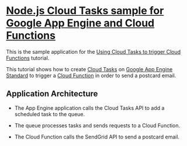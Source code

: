 # [Node.js Cloud Tasks sample for Google App Engine and Cloud Functions][tutorial-link]

This is the sample application for the
[Using Cloud Tasks to trigger Cloud Functions][tutorial-link] tutorial.

This tutorial shows how to create [Cloud Tasks][cloud-tasks] on
[Google App Engine Standard][gae-std] to trigger a [Cloud Function][cloud-func]
in order to send a postcard email.

## Application Architecture

* The App Engine application calls the Cloud Tasks API to add a scheduled task
to the queue.

* The queue processes tasks and sends requests to a Cloud Function.

* The Cloud Function calls the SendGrid API to send a postcard email.

[tutorial-link]: https://cloud.google.com/tasks/docs/tutorial-gcf
[cloud-tasks]: https://cloud.google.com/tasks/docs/
[gae-std]: https://cloud.google.com/appengine/docs/standard/nodejs/
[cloud-func]: https://cloud.google.com/functions/
